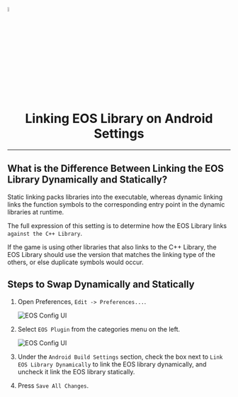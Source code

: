 <a href="/README.md"><img src="/docs/images/PlayEveryWareLogo.gif" alt="Lobby Screenshot" width="5%"/></a>

# <div align="center">Linking EOS Library on Android Settings</div>
---

## What is the Difference Between Linking the EOS Library Dynamically and Statically?

Static linking packs libraries into the executable, whereas dynamic linking links the function symbols to the corresponding entry point in the dynamic libraries at runtime.

The full expression of this setting is to determine how the EOS Library links `against the C++ Library`.  

If the game is using other libraries that also links to the C++ Library, the EOS Library should use the version that matches the linking type of the others, or else duplicate symbols would occur.  

## Steps to Swap Dynamically and Statically

1. Open Preferences, `Edit -> Preferences...`.

    ![EOS Config UI](/docs/images/preferences_menu.gif)

2. Select `EOS Plugin` from the categories menu on the left.

    ![EOS Config UI](/docs/images/link_eos_lib_instructions.gif)

3. Under the `Android Build Settings` section, check the box next to `Link EOS Library Dynamically` to link the EOS library dynamically, and uncheck it link the EOS library statically.

4. Press `Save All Changes`.
